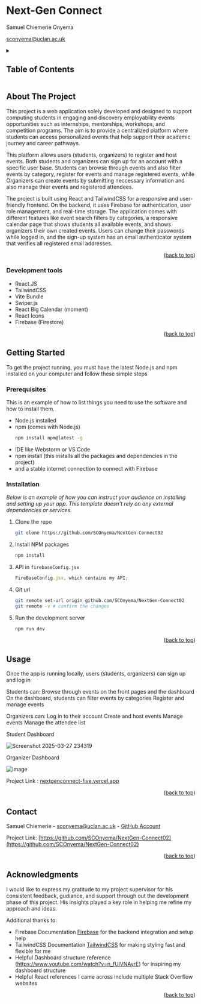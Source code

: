 # Next-Gen Connect 

Samuel Chiemerie Onyema

<a href="">sconyema@uclan.ac.uk</a>

<!-- TABLE OF CONTENTS -->
<details>
  <summary><h2>Table of Contents</h2></summary>
  <ol>
    <li>
      <a href="#about-the-project">About The Project</a>
      <ul>
        <li><a href="#tools">Development tools</a></li>
      </ul>
    </li>
    <li>
      <a href="#getting-started">Getting Started</a>
      <ul>
        <li><a href="#prerequisites">Prerequisites</a></li>
        <li><a href="#installation">Installation</a></li>
      </ul>
    </li>
    <li><a href="#usage">Usage</a></li>
    <li><a href="#contact">Contact</a></li>
    <li><a href="#acknowledgments">Acknowledgments</a></li>
  </ol>
</details>



<!-- ABOUT THE PROJECT -->
## About The Project

This project is a web application solely developed and designed to support computing students in engaging and discovery employability events opportunities such as internships, mentorships, workshops, and competition programs. The aim is to provide a centralized platform where students can access personalized events that help support their academic journey and career pathways.

This platform allows users (students, organizers) to register and host events. Both students and organizers can sign up for an account with a specific user base. Students can browse through events and also filter events by category, register for events and manage registered events, while Organizers can create events by submitting neccessary information and also manage thier events and registered attendees.

The project is built using React and TailwindCSS for a responsive and user-friendly frontend. On the backend, it uses Firebase for authentication, user role management, and real-time storage. The application comes with different features like event search filters by categories, a responsive calendar page that shows students all available events, and shows organizers their own created events. Users can change their passwords while logged in, and the sign-up system has an email authenticator system that verifies all registered email addresses.


<p align="right">(<a href="#readme-top">back to top</a>)</p>

### Development tools

* React.JS
* TailwindCSS
* Vite Bundle
* Swiper.js
* React Big Calendar (moment)
* React Icons
* Firebase (Firestore)


<p align="right">(<a href="#readme-top">back to top</a>)</p>

<!-- GETTING STARTED -->
## Getting Started

To get the project running, you must have the latest Node.js and npm installed on your computer and follow these simple steps 


### Prerequisites

This is an example of how to list things you need to use the software and how to install them.

* Node.js installed
* npm (comes with Node.js)
  ```sh
  npm install npm@latest -g
  ```
* IDE like Webstorm or VS Code 
* npm install (this installs all the packages and dependencies in the project)
* and a stable internet connection to connect with Firebase

### Installation

_Below is an example of how you can instruct your audience on installing and setting up your app. This template doesn't rely on any external dependencies or services._


1. Clone the repo
   ```sh
   git clone https://github.com/SCOnyema/NextGen-Connect02
   ```
2. Install NPM packages
   ```sh
   npm install
   ```
3. API in `firebaseConfig.jsx`
   ```js
   FireBaseConfig.jsx, which contains my API;
   ```
4. Git url 
   ```sh
   git remote set-url origin github.com/SCOnyema/NextGen-Connect02
   git remote -v # confirm the changes
   ```
5. Run the development server
   ```sh
   npm run dev
   ```


<p align="right">(<a href="#readme-top">back to top</a>)</p>


<!-- USAGE EXAMPLES -->
## Usage

Once the app is running locally, users (students, organizers) can sign up and log in

Students can:
Browse through events on the front pages and the dashboard
On the dashboard, students can filter events by categories 
Register and manage events 

Organizers can:
Log in to their account 
Create and host events
Manage events
Manage the attendee list


Student Dashboard 

![Screenshot 2025-03-27 234319](https://github.com/user-attachments/assets/2398b38d-4fed-4d69-8601-54722d03debb)


Organizer Dashboard 

![image](https://github.com/user-attachments/assets/f954bb68-e88d-41a7-b27c-cadcaf8c4fd1)

Project Link : [nextgenconnect-five.vercel.app ](https://nextgenconnect-five.vercel.app/)

<p align="right">(<a href="#readme-top">back to top</a>)</p>


<!-- CONTACT -->
## Contact

Samuel Chiemerie - sconyema@uclan.ac.uk - [GitHub Account](https://github.com/SCOnyema)

Project Link: [https://github.com/SCOnyema/NextGen-Connect02](https://github.com/SCOnyema/NextGen-Connect02)

<p align="right">(<a href="#readme-top">back to top</a>)</p>



<!-- ACKNOWLEDGMENTS -->
## Acknowledgments

I would like to express my gratitude to my project supervisor for his consistent feedback, gudiance, and support through out the development phase of this project. His insights played a key role in helping me refine my approach and ideas.

Additional thanks to:

* Firebase Documentation [Firebase](https://firebase.google.com/docs) for the backend integration and setup help 
* TailwindCSS Documentation [TailwindCSS](https://tailwindcss.com/docs/installation/using-vite) for making styling fast and flexible for me
* Helpful Dashboard structure reference (https://www.youtube.com/watch?v=n_fUlVNAyrE) for inspiring my dashboard structure
* Helpful React references I came across include multiple Stack Overflow websites 


<p align="right">(<a href="#readme-top">back to top</a>)</p>
